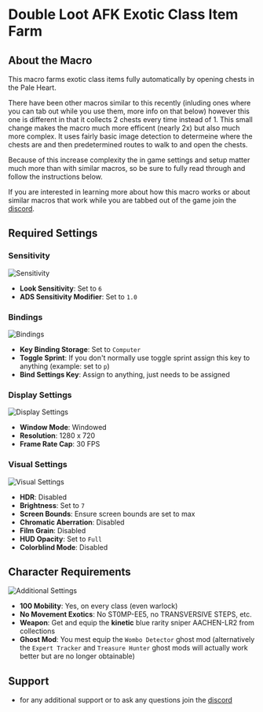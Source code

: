 # Double Loot AFK Exotic Class Item Farm

## About the Macro

This macro farms exotic class items fully automatically by opening chests in the Pale Heart.

There have been other macros similar to this recently (inluding ones where you can tab out while you use them, more info on that below) however this one is different in that it collects 2 chests every time instead of 1. This small change makes the macro much more efficent (nearly 2x) but also much more complex. It uses fairly basic image detection to determeine where the chests are and then predetermined routes to walk to and open the chests. 

Because of this increase complexity the in game settings and setup matter much more than with similar macros, so be sure to fully read through and follow the instructions below.

If you are interested in learning more about how this macro works or about similar macros that work while you are tabbed out of the game join the [discord](https://discord.gg/KGyjysA5WY).

## Required Settings

### Sensitivity
![Sensitivity](path/to/sensitivity-image.png)
- **Look Sensitivity**: Set to `6`
- **ADS Sensitivity Modifier**: Set to `1.0`

### Bindings
![Bindings](path/to/bindings-image.png)
- **Key Binding Storage**: Set to `Computer`
- **Toggle Sprint**: If you don't normally use toggle sprint assign this key to anything (example: set to `p`)
- **Bind Settings Key**: Assign to anything, just needs to be assigned

### Display Settings
![Display Settings](path/to/display-settings-image.png)
- **Window Mode**: Windowed
- **Resolution**: 1280 x 720
- **Frame Rate Cap**: 30 FPS

### Visual Settings
![Visual Settings](path/to/visual-settings-image.png)
- **HDR**: Disabled
- **Brightness**: Set to `7`
- **Screen Bounds**: Ensure screen bounds are set to max
- **Chromatic Aberration**: Disabled
- **Film Grain**: Disabled
- **HUD Opacity**: Set to `Full`
- **Colorblind Mode**: Disabled

## Character Requirements
![Additional Settings](path/to/additional-settings-image.png)
- **100 Mobility**: Yes, on every class (even warlock)
- **No Movement Exotics**: No ST0MP-EE5, no TRANSVERSIVE STEPS, etc.
- **Weapon**: Get and equip the **kinetic** blue rarity sniper AACHEN-LR2 from collections
- **Ghost Mod**: You mest equip the `Wombo Detector` ghost mod (alternatively the `Expert Tracker` and `Treasure Hunter` ghost mods will actually work better but are no longer obtainable)

## Support
- for any additional support or to ask any questions join the [discord](https://discord.gg/KGyjysA5WY)
